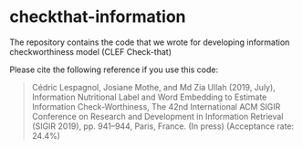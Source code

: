 # checkthat-information
The repository contains the code that we wrote for developing information checkworthiness model (CLEF Check-that)

Please cite the following reference if you use this code:

> Cédric Lespagnol, Josiane Mothe, and Md Zia Ullah (2019, July), Information Nutritional Label and Word Embedding to Estimate Information Check-Worthiness, The 42nd International ACM SIGIR Conference on Research and Development in Information Retrieval (SIGIR 2019), pp. 941–944, Paris, France. (In press) (Acceptance rate: 24.4%)
